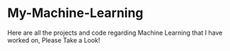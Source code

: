 # My-Machine-Learning
Here are all the projects and code regarding Machine Learning that I have worked on, Please Take a Look!
